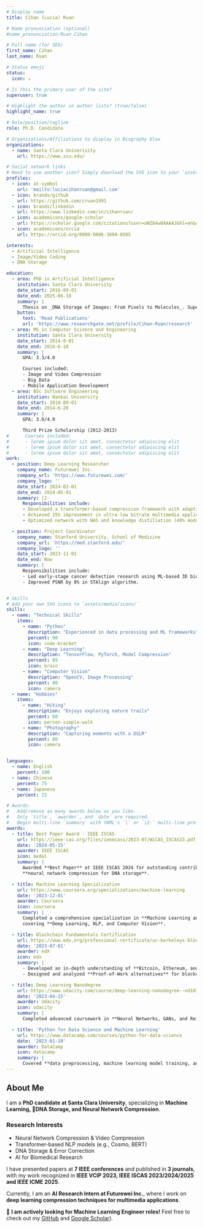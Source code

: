 ```yaml
---
# Display name
title: Cihan (Lucia) Ruan

# Name pronunciation (optional)
#name_pronunciation:Ruan Cihan

# Full name (for SEO)
first_name: Cihan
last_name: Ruan

# Status emoji
status:
  icon: ☕️

# Is this the primary user of the site?
superuser: true

# Highlight the author in author lists? (true/false)
highlight_name: true

# Role/position/tagline
role: Ph.D. Candidate

# Organizations/Affiliations to display in Biography blox
organizations:
  - name: Santa Clara Univerisity
    url: https://www.scu.edu/

# Social network links
# Need to use another icon? Simply download the SVG icon to your `assets/media/icons/` folder.
profiles:
  - icon: at-symbol
    url: 'mailto:luciacihanruan@gmail.com'
  - icon: brands/github
    url: https://github.com/cruan1991
  - icon: brands/linkedin
    url: https://www.linkedin.com/in/cihanruan/
  - icon: academicons/google-scholar
    url: https://scholar.google.com/citations?user=aNZ84w8AAAAJ&hl=en&oi=ao
  - icon: academicons/orcid
    url: https://orcid.org/0009-0006-3094-0505

interests:
  - Artificial Intelligence
  - Image/Video Coding
  - DNA Storage

education:
  - area: PhD in Artificial Intelligence
    institution: Santa Clara University
    date_start: 2016-09-01
    date_end: 2025-06-10
    summary: |
      Thesis on _DNA Storage of Images: From Pixels to Molecules_. Supervised by [Dr. Nam Ling](https://www.scu.edu/engineering/faculty/ling-nam/). Presented papers at 7 IEEE conferences with the contributions being published in 3 journals.
    button:
      text: 'Read Publications'
      url: 'https://www.researchgate.net/profile/Cihan-Ruan/research'
  - area: MS in Computer Science and Engineering
    institution: Santa Clara University
    date_start: 2014-9-01
    date_end: 2016-6-10
    summary: |
      GPA: 3.3/4.0

      Courses included:
      - Image and Video Compression
      - Big Data
      - Mobile Application Development
  - area: BSc Software Engineering
    institution: Nankai University
    date_start: 2010-09-01
    date_end: 2014-6-20
    summary: |
      GPA: 3.0/4.0

      Third Prize Scholarship (2012-2013)
#      Courses included:
#      - lorem ipsum dolor sit amet, consectetur adipiscing elit
#      - lorem ipsum dolor sit amet, consectetur adipiscing elit
#      - lorem ipsum dolor sit amet, consectetur adipiscing elit
work:
  - position: Deep Learning Researcher
    company_name: Futurewei Inc.
    company_url: 'https://www.futurewei.com/'
    company_logo: ''
    date_start: 2024-02-01
    date_end: 2024-05-01
    summary: |2-
      Responsibilities include:
      - Developed a transformer-based compression framework with adaptive attention.
      - Achieved 15% improvement in ultra-low bitrate multimedia applications.
      - Optimized network with NAS and knowledge distillation (40% model size reduction).

  - position: Project Coordinator
    company_name: Stanford University, School of Medicine
    company_url: 'https://med.stanford.edu/'
    company_logo: ''
    date_start: 2023-11-01
    date_end: Now
    summary: |
      Responsibilities include:
      - Led early-stage cancer detection research using ML-based 3D biological structure alignment.
      - Improved PSNR by 8% in STAlign algorithm.


# Skills
# Add your own SVG icons to `assets/media/icons/`
skills:
  - name: "Technical Skills"
    items:
      - name: "Python"
        description: "Experienced in data processing and ML frameworks"
        percent: 90
        icon: code-bracket
      - name: "Deep Learning"
        description: "TensorFlow, PyTorch, Model Compression"
        percent: 85
        icon: brain
      - name: "Computer Vision"
        description: "OpenCV, Image Processing"
        percent: 80
        icon: camera
  - name: "Hobbies"
    items:
      - name: "Hiking"
        description: "Enjoys exploring nature trails"
        percent: 60
        icon: person-simple-walk
      - name: "Photography"
        description: "Capturing moments with a DSLR"
        percent: 80
        icon: camera


languages:
  - name: English
    percent: 100
  - name: Chinese
    percent: 75
  - name: Japanese
    percent: 25

# Awards.
#   Add/remove as many awards below as you like.
#   Only `title`, `awarder`, and `date` are required.
#   Begin multi-line `summary` with YAML's `|` or `|2-` multi-line prefix and indent 2 spaces below.
awards:
  - title: Best Paper Award - IEEE ISCAS
    url: https://ieee-cas.org/files/ieeecass/2023-07/WiCAS_ISCAS23.pdf
    date: '2024-05-15'
    awarder: IEEE ISCAS
    icon: medal
    summary: |
      Awarded **Best Paper** at IEEE ISCAS 2024 for outstanding contributions in 
      **neural network compression for DNA storage**.

  - title: Machine Learning Specialization
    url: https://www.coursera.org/specializations/machine-learning
    date: '2023-12-01'
    awarder: Coursera
    icon: coursera
    summary: |
      Completed a comprehensive specialization in **Machine Learning and AI**, 
      covering **Deep Learning, NLP, and Computer Vision**.

  - title: Blockchain Fundamentals Certification
    url: https://www.edx.org/professional-certificate/uc-berkeleyx-blockchain-fundamentals
    date: '2023-07-01'
    awarder: edX
    icon: edx
    summary: |
      - Developed an in-depth understanding of **Bitcoin, Ethereum, and smart contracts**.
      - Designed and analyzed **Proof-of-Work alternatives** for blockchain security.

  - title: Deep Learning Nanodegree
    url: https://www.udacity.com/course/deep-learning-nanodegree--nd101
    date: '2023-04-15'
    awarder: Udacity
    icon: udacity
    summary: |
      Completed advanced coursework in **Neural Networks, GANs, and Reinforcement Learning**.

  - title: 'Python for Data Science and Machine Learning'
    url: https://www.datacamp.com/courses/python-for-data-science
    date: '2023-01-10'
    awarder: DataCamp
    icon: datacamp
    summary: |
      Covered **data preprocessing, machine learning model training, and visualization** in Python.
---
```


## About Me

I am a **PhD candidate at Santa Clara University**, specializing in **Machine Learning, DNA Storage, and Neural Network Compression**.

### **Research Interests**
- Neural Network Compression & Video Compression  
- Transformer-based NLP models (e.g., Cosmo, BERT)  
- DNA Storage & Error Correction  
- AI for Biomedical Research  

I have presented papers at **7 IEEE conferences** and published in **3 journals**, with my work recognized in **IEEE VCIP 2023, IEEE ISCAS 2023/2024/2025 and IEEE ICME 2025**.

Currently, I am an **AI Research Intern at Futurewei Inc.**, where I work on **deep learning compression techniques for multimedia applications**.

🚀 **I am actively looking for Machine Learning Engineer roles!** Feel free to check out my [GitHub](https://github.com/cruan1991) and [Google Scholar](https://scholar.google.com/citations?user=aNZ84w8AAAAJ&hl=en&oi=ao)).
